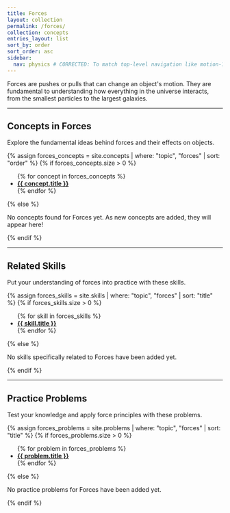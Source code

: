 ```yaml
---
title: Forces
layout: collection
permalink: /forces/
collection: concepts
entries_layout: list
sort_by: order
sort_order: asc
sidebar:
  nav: physics # CORRECTED: To match top-level navigation like motion-1d.md
---
```


<p class="lead">Forces are pushes or pulls that can change an object's motion. They are fundamental to understanding how everything in the universe interacts, from the smallest particles to the largest galaxies.</p>

---

## **Concepts in Forces**

Explore the fundamental ideas behind forces and their effects on objects.

{% assign forces_concepts = site.concepts | where: "topic", "forces" | sort: "order" %}
{% if forces_concepts.size > 0 %}
<ul class="concepts-list">
  {% for concept in forces_concepts %}
    <li>
      <a href="{{ concept.url | relative_url }}">
        <strong>{{ concept.title }}</strong>
      </a>
    </li>
  {% endfor %}
</ul>
{% else %}
<p>No concepts found for Forces yet. As new concepts are added, they will appear here!</p>
{% endif %}

---

## **Related Skills**

Put your understanding of forces into practice with these skills.

{% assign forces_skills = site.skills | where: "topic", "forces" | sort: "title" %}
{% if forces_skills.size > 0 %}
<ul class="skills-list">
  {% for skill in forces_skills %}
    <li><a href="{{ skill.url | relative_url }}"><strong>{{ skill.title }}</strong></a></li>
  {% endfor %}
</ul>
{% else %}
<p>No skills specifically related to Forces have been added yet.</p>
{% endif %}

---

<h2>Practice Problems</h2>
<p>Test your knowledge and apply force principles with these problems.</p>

{% assign forces_problems = site.problems | where: "topic", "forces" | sort: "title" %}
{% if forces_problems.size > 0 %}
<ul class="problems-list">
  {% for problem in forces_problems %}
    <li><a href="{{ problem.url | relative_url }}"><strong>{{ problem.title }}</strong></a></li>
  {% endfor %}
</ul>
{% else %}
<p>No practice problems for Forces have been added yet.</p>
{% endif %}